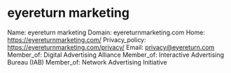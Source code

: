 
# eyereturn marketing

Name: eyereturn marketing
Domain: eyereturnmarketing.com
Home: https://eyereturnmarketing.com/
Privacy_policy: https://eyereturnmarketing.com/privacy/
Email: privacy@eyereturn.com
Member_of: Digital Advertising Alliance
Member_of: Interactive Advertising Bureau (IAB)
Member_of: Network Advertising Initiative

